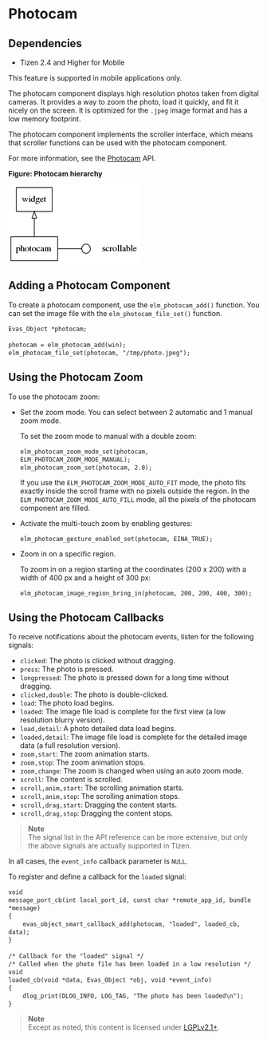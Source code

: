 # Photocam

## Dependencies

- Tizen 2.4 and Higher for Mobile

This feature is supported in mobile applications only.

The photocam component displays high resolution photos taken from digital cameras. It provides a way to zoom the photo, load it quickly, and fit it nicely on the screen. It is optimized for the `.jpeg` image format and has a low memory footprint.

The photocam component implements the scroller interface, which means that scroller functions can be used with the photocam component.

For more information, see the [Photocam](../../../../../org.tizen.native.mobile.apireference/group__Elm__Photocam.html) API.

**Figure: Photocam hierarchy**

![Photocam hierarchy](./media/photocam_tree.png)

## Adding a Photocam Component

To create a photocam component, use the `elm_photocam_add()` function. You can set the image file with the `elm_photocam_file_set()` function.

```
Evas_Object *photocam;

photocam = elm_photocam_add(win);
elm_photocam_file_set(photocam, "/tmp/photo.jpeg");
```

## Using the Photocam Zoom

To use the photocam zoom:

- Set the zoom mode. You can select between 2 automatic and 1 manual zoom mode.

  To set the zoom mode to manual with a double zoom:

  ```
  elm_photocam_zoom_mode_set(photocam, ELM_PHOTOCAM_ZOOM_MODE_MANUAL);
  elm_photocam_zoom_set(photocam, 2.0);
  ```

  If you use the `ELM_PHOTOCAM_ZOOM_MODE_AUTO_FIT` mode, the photo fits exactly inside the scroll frame with no pixels outside the region. In the `ELM_PHOTOCAM_ZOOM_MODE_AUTO_FILL` mode, all the pixels of the photocam component are filled.

- Activate the multi-touch zoom by enabling gestures:

  ```
  elm_photocam_gesture_enabled_set(photocam, EINA_TRUE);
  ```

- Zoom in on a specific region.

  To zoom in on a region starting at the coordinates (200 x 200) with a width of 400 px and a height of 300 px:

  ```
  elm_photocam_image_region_bring_in(photocam, 200, 200, 400, 300);
  ```

## Using the Photocam Callbacks

To receive notifications about the photocam events, listen for the following signals:

- `clicked`: The photo is clicked without dragging.
- `press`: The photo is pressed.
- `longpressed`: The photo is pressed down for a long time without dragging.
- `clicked,double`: The photo is double-clicked.
- `load`: The photo load begins.
- `loaded`: The image file load is complete for the first view (a low resolution blurry version).
- `load,detail`: A photo detailed data load begins.
- `loaded,detail`: The image file load is complete for the detailed image data (a full resolution version).
- `zoom,start`: The zoom animation starts.
- `zoom,stop`: The zoom animation stops.
- `zoom,change`: The zoom is changed when using an auto zoom mode.
- `scroll`: The content is scrolled.
- `scroll,anim,start`: The scrolling animation starts.
- `scroll,anim,stop`: The scrolling animation stops.
- `scroll,drag,start`: Dragging the content starts.
- `scroll,drag,stop`: Dragging the content stops.

> **Note**  
> The signal list in the API reference can be more extensive, but only the above signals are actually supported in Tizen.

In all cases, the `event_info` callback parameter is `NULL`.

To register and define a callback for the `loaded` signal:

```
void
message_port_cb(int local_port_id, const char *remote_app_id, bundle *message)
{
    evas_object_smart_callback_add(photocam, "loaded", loaded_cb, data);
}

/* Callback for the "loaded" signal */
/* Called when the photo file has been loaded in a low resolution */
void
loaded_cb(void *data, Evas_Object *obj, void *event_info)
{
    dlog_print(DLOG_INFO, LOG_TAG, "The photo has been loaded\n");
}
```

> **Note**  
> Except as noted, this content is licensed under [LGPLv2.1+](http://opensource.org/licenses/LGPL-2.1).